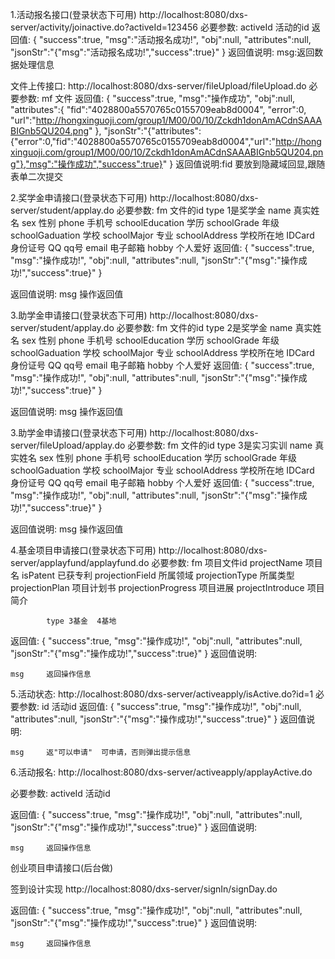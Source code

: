 1.活动报名接口(登录状态下可用)
http://localhost:8080/dxs-server/activity/joinactive.do?activeId=123456
必要参数:   activeId    活动的id
返回值:    {
            "success":true,
            "msg":"活动报名成功!",
            "obj":null,
            "attributes":null,
            "jsonStr":"{"msg":"活动报名成功!","success":true}"
        }
返回值说明:  msg:返回数据处理信息

文件上传接口:
http://localhost:8080/dxs-server/fileUpload/fileUpload.do
必要参数:   mf  文件
返回值:
        {
            "success":true,
            "msg":"操作成功",
            "obj":null,
            "attributes":{
                "fid":"4028800a5570765c0155709eab8d0004",
                "error":0,
                "url":"http://hongxinguoji.com/group1/M00/00/10/Zckdh1donAmACdnSAAABIGnb5QU204.png"
            },
            "jsonStr":"{"attributes":{"error":0,"fid":"4028800a5570765c0155709eab8d0004","url":"http://hongxinguoji.com/group1/M00/00/10/Zckdh1donAmACdnSAAABIGnb5QU204.png"},"msg":"操作成功","success":true}"
        }
返回值说明:fid 要放到隐藏域回显,跟随表单二次提交


2.奖学金申请接口(登录状态下可用)
http://localhost:8080/dxs-server/student/applay.do
必要参数: fm    文件的id
        type    1是奖学金
        name    真实姓名
        sex     性别
        phone   手机号
        schoolEducation 学历
        schoolGrade        年级
        schoolGaduation 学校
        schoolMajor 专业
        schoolAddress   学校所在地
        IDCard  身份证号
        QQ  qq号
        email   电子邮箱
        hobby        个人爱好
返回值:
    {
        "success":true,
        "msg":"操作成功!",
        "obj":null,
        "attributes":null,
        "jsonStr":"{"msg":"操作成功!","success":true}"
    }

返回值说明:
        msg 操作返回值

3.助学金申请接口(登录状态下可用)
http://localhost:8080/dxs-server/student/applay.do
必要参数: fm    文件的id
        type    2是奖学金
        name    真实姓名
        sex     性别
        phone   手机号
        schoolEducation 学历
        schoolGrade        年级
        schoolGaduation 学校
        schoolMajor 专业
        schoolAddress   学校所在地
        IDCard  身份证号
        QQ  qq号
        email   电子邮箱
        hobby        个人爱好
返回值:
    {
        "success":true,
        "msg":"操作成功!",
        "obj":null,
        "attributes":null,
        "jsonStr":"{"msg":"操作成功!","success":true}"
    }

返回值说明:
        msg 操作返回值


3.助学金申请接口(登录状态下可用)
http://localhost:8080/dxs-server/fileUpload/applay.do
必要参数: fm    文件的id
        type    3是实习实训
        name    真实姓名
        sex     性别
        phone   手机号
        schoolEducation 学历
        schoolGrade        年级
        schoolGaduation 学校
        schoolMajor 专业
        schoolAddress   学校所在地
        IDCard  身份证号
        QQ  qq号
        email   电子邮箱
        hobby        个人爱好
返回值:
    {
        "success":true,
        "msg":"操作成功!",
        "obj":null,
        "attributes":null,
        "jsonStr":"{"msg":"操作成功!","success":true}"
    }

返回值说明:
        msg 操作返回值


4.基金项目申请接口(登录状态下可用)
http://localhost:8080/dxs-server/applayfund/applayfund.do
必要参数:
            fm    项目文件id
            projectName 项目名
            isPatent    已获专利
            projectionField 所属领域
            projectionType  所属类型
            projectionPlan  项目计划书
            projectionProgress  项目进展
            projectIntroduce    项目简介

            type 3基金  4基地
返回值:
     {
            "success":true,
            "msg":"操作成功!",
            "obj":null,
            "attributes":null,
            "jsonStr":"{"msg":"操作成功!","success":true}"
        }
返回值说明:

    msg     返回操作信息

5.活动状态:
http://localhost:8080/dxs-server/activeapply/isActive.do?id=1
必要参数:
           id 活动id
返回值:
     {
            "success":true,
            "msg":"操作成功!",
            "obj":null,
            "attributes":null,
            "jsonStr":"{"msg":"操作成功!","success":true}"
        }
返回值说明:

    msg     返"可以申请"  可申请，否则弹出提示信息

6.活动报名:
http://localhost:8080/dxs-server/activeapply/applayActive.do

必要参数:
           activeId 活动id

返回值:
     {
            "success":true,
            "msg":"操作成功!",
            "obj":null,
            "attributes":null,
            "jsonStr":"{"msg":"操作成功!","success":true}"
        }
返回值说明:

    msg     返回操作信息






创业项目申请接口(后台做)


签到设计实现
http://localhost:8080/dxs-server/signIn/signDay.do

返回值:
     {
            "success":true,
            "msg":"操作成功!",
            "obj":null,
            "attributes":null,
            "jsonStr":"{"msg":"操作成功!","success":true}"
        }
返回值说明:

    msg     返回操作信息

